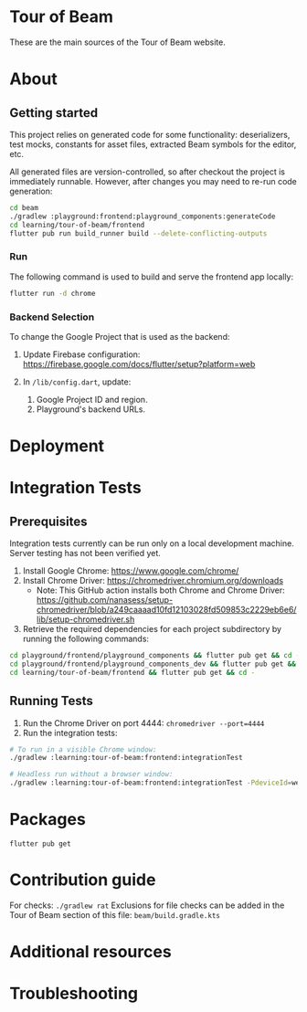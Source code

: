 <!--
     Licensed to the Apache Software Foundation (ASF) under one
     or more contributor license agreements.  See the NOTICE file
     distributed with this work for additional information
     regarding copyright ownership.  The ASF licenses this file
     to you under the Apache License, Version 2.0 (the
     "License"); you may not use this file except in compliance
     with the License.  You may obtain a copy of the License at

       http://www.apache.org/licenses/LICENSE-2.0

     Unless required by applicable law or agreed to in writing,
     software distributed under the License is distributed on an
     "AS IS" BASIS, WITHOUT WARRANTIES OR CONDITIONS OF ANY
     KIND, either express or implied.  See the License for the
     specific language governing permissions and limitations
     under the License.
 -->

# Tour of Beam

These are the main sources of the Tour of Beam website.

# About

## Getting started

This project relies on generated code for some functionality:
deserializers, test mocks, constants for asset files,
extracted Beam symbols for the editor, etc.

All generated files are version-controlled, so after checkout the project is immediately runnable.
However, after changes you may need to re-run code generation:

```bash
cd beam
./gradlew :playground:frontend:playground_components:generateCode
cd learning/tour-of-beam/frontend
flutter pub run build_runner build --delete-conflicting-outputs
```

### Run

The following command is used to build and serve the frontend app locally:

```bash
flutter run -d chrome
```

### Backend Selection

To change the Google Project that is used as the backend:

1. Update Firebase configuration:
   https://firebase.google.com/docs/flutter/setup?platform=web

2. In `/lib/config.dart`, update:
   1. Google Project ID and region.
   2. Playground's backend URLs.

# Deployment

# Integration Tests

## Prerequisites

Integration tests currently can be run only on a local development machine.
Server testing has not been verified yet.

1. Install Google Chrome: https://www.google.com/chrome/
2. Install Chrome Driver: https://chromedriver.chromium.org/downloads
   - Note: This GitHub action installs both Chrome and Chrome Driver:
     https://github.com/nanasess/setup-chromedriver/blob/a249caaaad10fd12103028fd509853c2229eb6e6/lib/setup-chromedriver.sh
3. Retrieve the required dependencies for each project subdirectory by running the following commands:

```bash
cd playground/frontend/playground_components && flutter pub get && cd -
cd playground/frontend/playground_components_dev && flutter pub get && cd -
cd learning/tour-of-beam/frontend && flutter pub get && cd -
```

## Running Tests

1. Run the Chrome Driver on port 4444: `chromedriver --port=4444`
2. Run the integration tests:

```bash
# To run in a visible Chrome window:
./gradlew :learning:tour-of-beam:frontend:integrationTest

# Headless run without a browser window:
./gradlew :learning:tour-of-beam:frontend:integrationTest -PdeviceId=web-server
```


# Packages

`flutter pub get`

# Contribution guide

For checks: `./gradlew rat`
Exclusions for file checks can be added in the Tour of Beam section of this file: `beam/build.gradle.kts`

# Additional resources

# Troubleshooting

